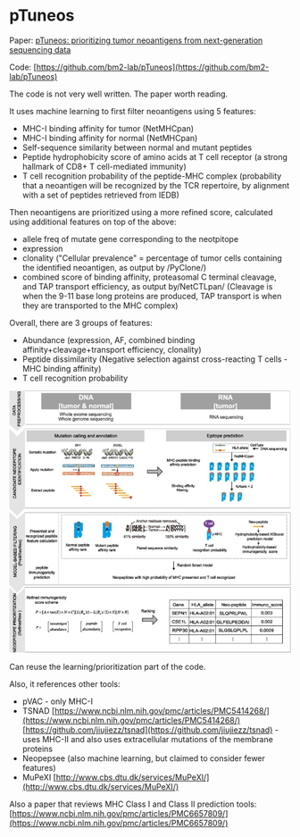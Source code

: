 # pTuneos

Paper: [pTuneos: prioritizing tumor neoantigens from next-generation sequencing data](https://www.ncbi.nlm.nih.gov/pmc/articles/PMC6822339/) 

Code: [https://github.com/bm2-lab/pTuneos](https://github.com/bm2-lab/pTuneos)

The code is not very well written. The paper worth reading. 

It uses machine learning to first filter neoantigens using 5 features:

* MHC-I binding affinity for tumor (NetMHCpan)
* MHC-I binding affinity for normal (NetMHCpan)
* Self-sequence similarity between normal and mutant peptides
* Peptide hydrophobicity score of amino acids at T cell receptor (a strong hallmark of CD8+ T cell-mediated immunity)
* T cell recognition probability of the peptide-MHC complex (probability that a neoantigen will be recognized by the TCR repertoire, by alignment with a set of peptides retrieved from IEDB)

Then neoantigens are prioritized using a more refined score, calculated using additional features on top of the above:

* allele freq of mutate gene corresponding to the neotpitope
* expression
* clonality ("Cellular prevalence" = percentage of tumor cells containing the identified neoantigen, as output by /PyClone/)
* combined score of binding affinity, proteasomal C terminal cleavage, and TAP transport efficiency, as output by/NetCTLpan/    (Cleavage is when the 9-11 base long proteins are produced, TAP transport is when they are transported to the MHC complex)

Overall, there are 3 groups of features:

* Abundance (expression, AF, combined binding affinity+cleavage+transport efficiency, clonality)
* Peptide dissimilarity (Negative selection against cross-reacting T cells - MHC binding affinity)
* T cell recognition probability
		
![ptuneos](ptuneos.jpg "pTuneos")

Can reuse the learning/prioritization part of the code.

Also, it references other tools:

* pVAC - only MHC-I
* TSNAD  [https://www.ncbi.nlm.nih.gov/pmc/articles/PMC5414268/](https://www.ncbi.nlm.nih.gov/pmc/articles/PMC5414268/)   [https://github.com/jiujiezz/tsnad](https://github.com/jiujiezz/tsnad)  - uses MHC-II and also uses extracellular mutations of the membrane proteins
* Neopepsee (also machine learning, but claimed to consider fewer features)
* MuPeXI   [http://www.cbs.dtu.dk/services/MuPeXI/](http://www.cbs.dtu.dk/services/MuPeXI/) 

Also a paper that reviews MHC Class I and Class II prediction tools: [https://www.ncbi.nlm.nih.gov/pmc/articles/PMC6657809/](https://www.ncbi.nlm.nih.gov/pmc/articles/PMC6657809/) 
    



